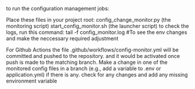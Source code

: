 to run the configuration management jobs:

Place these files in your project root:
config_change_monitor.py (the monitoring script)
start_config_monitor.sh (the launcher script)
to check the logs, run this command:
tail -f config_monitor.log
#To see the env changes and make the neccessary required adjustment

For Github Actions the file .github/workflows/config-monitor.yml will be committed and pushed to the repository.
and it would be activated once push is made to the matching branch.
Make a change in one of the monitored config files in a branch (e.g., add a variable to .env or application.yml) if there is any.
check for any changes and add any missing environment variable
